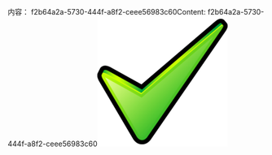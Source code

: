 <span data-ttu-id="944b7-101">内容： f2b64a2a-5730-444f-a8f2-ceee56983c60</span><span class="sxs-lookup"><span data-stu-id="944b7-101">Content: f2b64a2a-5730-444f-a8f2-ceee56983c60</span></span>![图像](106626c7-db39-45a4-8bbe-25eaa1282f7f.png)
